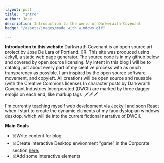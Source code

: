 ```yaml
---
layout: post
title:  "Intro"
author: Jose
description: Introduction to the world of Darkwraith Covenant
badge: "/assets/images/made_with_windows.gif"

---
```


**Introduction to this website**
Darkwraith Covenant is an open source art project by Jose De Lara of Portland, OR. This site was produced using Jekyll, a static web page generator. The source code is in my github below and covered by open source licensing. My intent in this blog I will be to catalog just about every part of my creative process with as much transparency as possible. I am inspired by the open source software movement, and copyleft. All creations will be open source and reusable (with the Creative Commons license). In character posts by Darkwraith Covenant Industries Incorporated (DWCII) are marked by three dagger emojis on each end, like markup tags: 🗡️🗡️🗡️

I'm currently teaching myself web development via Jeckyll and soon React when I start to create the dynamic elements of my faux dystopian windows desktop, which will tie into the current fictional narrative of DWCII. 

**Main Goals**

- ☠️Write content for blog
- ☠️Create interactive Desktop environment "game" in the Corporate section [here:](/desktop/index.html)
- ☠️Add some interactive elements